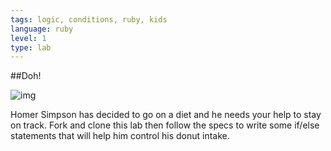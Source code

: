 ```yaml
---
tags: logic, conditions, ruby, kids
language: ruby
level: 1
type: lab
---
```


##Doh!

![img](http://media3.giphy.com/media/TTnc614GboUow/200.gif)

Homer Simpson has decided to go on a diet and he needs your help to stay on track. Fork and clone this lab then follow the specs to write some if/else statements that will help him control his donut intake.
